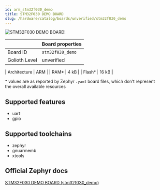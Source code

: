 ```yaml
---
id: arm_stm32f030_demo
title: STM32F030 DEMO BOARD
slug: /hardware/catalog/boards/unverified/stm32f030_demo
---
```


[//]: # (This is an auto-generated file, do not edit! Changes to it will be lost upon re-generation)

![STM32F030 DEMO BOARD!](/img/boards/arm/stm32f030_demo.png "STM32F030 DEMO BOARD")

|                | Board properties     |
| -------------  | -------------------- |
| Board ID       | `stm32f030_demo` |
| Golioth Level  | unverified       |

| Architecture   | ARM |
| RAM*           | 4 kB |
| Flash*         | 16 kB |

\* values are as reported by Zephyr `.yaml` board files, which don't represent the overall available resources



## Supported features

* uart
* gpio

## Supported toolchains

* zephyr
* gnuarmemb
* xtools

## Official Zephyr docs

[STM32F030 DEMO BOARD (stm32f030_demo)](https://docs.zephyrproject.org/latest/boards/arm/stm32f030_demo/doc/index.html)
